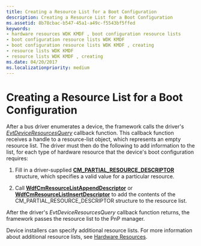 ```yaml
---
title: Creating a Resource List for a Boot Configuration
description: Creating a Resource List for a Boot Configuration
ms.assetid: 8b78cbac-b547-45a1-a49c-f5543bf5ffed
keywords:
- hardware resources WDK KMDF , boot configuration resource lists
- boot configuration resource lists WDK KMDF
- boot configuration resource lists WDK KMDF , creating
- resource lists WDK KMDF
- resource lists WDK KMDF , creating
ms.date: 04/20/2017
ms.localizationpriority: medium
---
```


# Creating a Resource List for a Boot Configuration


After a bus driver enumerates a device, the framework calls the driver's [*EvtDeviceResourcesQuery*](/windows-hardware/drivers/ddi/wdfpdo/nc-wdfpdo-evt_wdf_device_resources_query) callback function. This callback function receives a handle to a resource-list object, which represents an empty resource list. The driver must then do the following to add information to the list, for each type of hardware resource that the device's boot configuration requires:

1.  Fill in a driver-supplied [**CM\_PARTIAL\_RESOURCE\_DESCRIPTOR**](/windows-hardware/drivers/ddi/wdm/ns-wdm-_cm_partial_resource_descriptor) structure, which specifies a valid value for a particular resource.

2.  Call [**WdfCmResourceListAppendDescriptor**](/windows-hardware/drivers/ddi/wdfresource/nf-wdfresource-wdfcmresourcelistappenddescriptor) or [**WdfCmResourceListInsertDescriptor**](/windows-hardware/drivers/ddi/wdfresource/nf-wdfresource-wdfcmresourcelistinsertdescriptor) to add the contents of the CM\_PARTIAL\_RESOURCE\_DESCRIPTOR structure to the resource list.

After the driver's *EvtDeviceResourcesQuery* callback function returns, the framework passes the resource list to the PnP manager.

Device installers can specify additional resource lists. For more information about additional resource lists, see [Hardware Resources](../kernel/hardware-resources.md).

 

